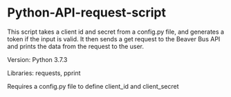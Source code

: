 # Python-API-request-script
This script takes a client id and secret from a config.py file, and generates a token if the input is valid. It then sends a get request to the Beaver Bus API and prints the data from the request to the user.

Version: Python 3.7.3

Libraries: requests, pprint

Requires a config.py file to define client_id and client_secret
